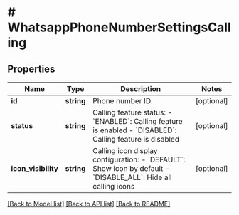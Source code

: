 # # WhatsappPhoneNumberSettingsCalling

## Properties

Name | Type | Description | Notes
------------ | ------------- | ------------- | -------------
**id** | **string** | Phone number ID. | [optional]
**status** | **string** | Calling feature status: - &#x60;ENABLED&#x60;: Calling feature is enabled - &#x60;DISABLED&#x60;: Calling feature is disabled | [optional]
**icon_visibility** | **string** | Calling icon display configuration: - &#x60;DEFAULT&#x60;: Show icon by default - &#x60;DISABLE_ALL&#x60;: Hide all calling icons | [optional]

[[Back to Model list]](../../README.md#models) [[Back to API list]](../../README.md#endpoints) [[Back to README]](../../README.md)
